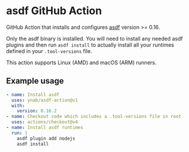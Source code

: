 # asdf GitHub Action

GitHub Action that installs and configures [asdf](https://asdf-vm.com/) version >= 0.16.

Only the asdf binary is installed. You will need to install any needed asdf plugins and then run `asdf install` to actually install all your runtimes defined in your `.tool-versions` file.

This action supports Linux (AMD) and macOS (ARM) runners.

## Example usage

```yaml
- name: Install asdf
  uses: ynab/asdf-action@v1
  with:
    version: 0.16.2
- name: Checkout code which includes a .tool-versions file in root
  uses: actions/checkout@v4
- name: Install asdf runtimes
  run: |
    asdf plugin add nodejs
    asdf install    
```
